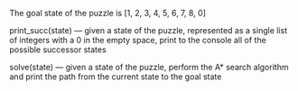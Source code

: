 The goal state of the puzzle is [1, 2, 3, 4, 5, 6, 7, 8, 0]

print_succ(state) — given a state of the puzzle, represented as a single list of integers with a 0 in the empty space, print to the console all of the possible successor states

solve(state) — given a state of the puzzle, perform the A* search algorithm and print the path from the current state to the goal state
